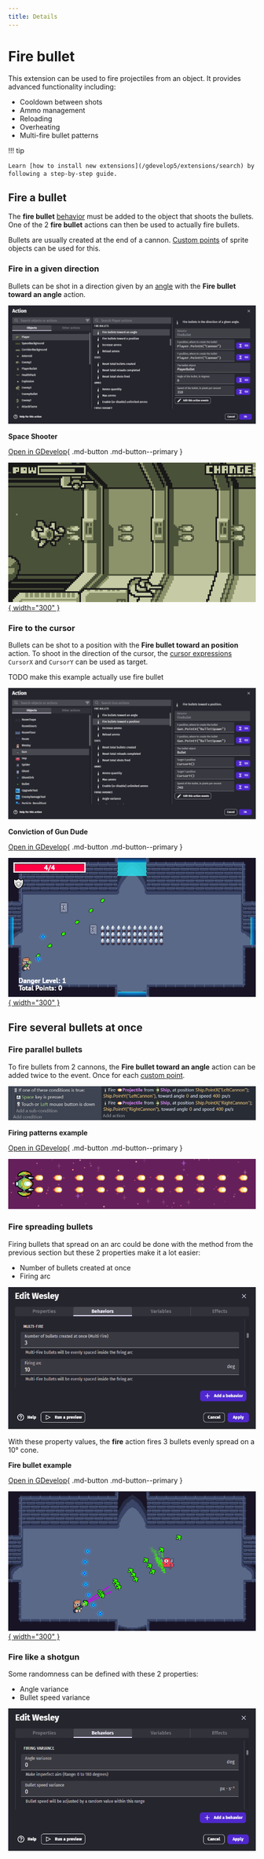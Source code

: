 ```yaml
---
title: Details
---
```

# Fire bullet

This extension can be used to fire projectiles from an object.  It provides advanced functionality including:

- Cooldown between shots
- Ammo management
- Reloading
- Overheating
- Multi-fire bullet patterns

!!! tip

    Learn [how to install new extensions](/gdevelop5/extensions/search) by following a step-by-step guide.


## Fire a bullet

The **fire bullet** [behavior](/gdevelop5/behaviors/) must be added to the object that shoots the bullets. One of the 2 **fire bullet** actions can then be used to actually fire bullets.

Bullets are usually created at the end of a cannon. [Custom points](/gdevelop5/objects/sprite/edit-points/) of sprite objects can be used for this.


### Fire in a given direction

Bullets can be shot in a direction given by an [angle](/gdevelop5/tutorials/basic-game-making-concepts/#angles) with the **Fire bullet toward an angle** action.

![](fire-bullet-angle-instruction-editor.png)

**Space Shooter**

[Open in GDevelop](https://editor.gdevelop.io/?project=example://space-shooter){ .md-button .md-button--primary }

[![](space-shooter-example.png){ width="300" }](https://editor.gdevelop.io/?project=example://space-shooter)


### Fire to the cursor

Bullets can be shot to a position with the **Fire bullet toward an position** action. To shoot in the direction of the cursor, the [cursor expressions](/gdevelop5/all-features/mouse-touch/) `CursorX` and `CursorY` can be used as target.

TODO make this example actually use fire bullet

![](fire-bullet-position-instruction-editor.png)

**Conviction of Gun Dude**

[Open in GDevelop](https://editor.gdevelop.io/?project=example://conviction-of-gun-dude-desktop){ .md-button .md-button--primary }

[![](conviction-dude-example.png){ width="300" }](https://editor.gdevelop.io/?project=example://conviction-of-gun-dude-desktop)

## Fire several bullets at once

### Fire parallel bullets

To fire bullets from 2 cannons, the **Fire bullet toward an angle** action can be added twice to the event. Once for each [custom point](/gdevelop5/objects/sprite/edit-points/).

![](fire-bullet-2-points-event.png)

**Firing patterns example**

[Open in GDevelop](https://editor.gdevelop.io/?project=example://firing-patterns){ .md-button .md-button--primary }

[![](fire-bullet-2-points-in-game.png)](https://editor.gdevelop.io/?project=example://firing-patterns)

### Fire spreading bullets

Firing bullets that spread on an arc could be done with the method from the previous section but these 2 properties make it a lot easier:

- Number of bullets created at once
- Firing arc

![](fire-bullet-multi-fire-properties.png)

With these property values, the **fire** action fires 3 bullets evenly spread on a 10° cone.


**Fire bullet example**

[Open in GDevelop](https://editor.gdevelop.io/?project=example://fire-bullet){ .md-button .md-button--primary }

[![](multi-fire-example.png){ width="300" }](https://editor.gdevelop.io/?project=example://fire-bullet)


### Fire like a shotgun

Some randomness can be defined with these 2 properties:

- Angle variance
- Bullet speed variance

![](fire-bullet-variance-properties.png)

